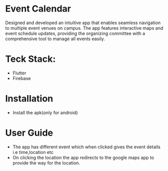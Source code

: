 # Event Calendar
Designed and developed an intuitive app that enables seamless navigation to multiple event venues on campus. The app features interactive maps and event schedule updates, providing the organizing committee with a comprehensive tool to manage all events easily.

# Teck Stack:
* Flutter
* Firebase

# Installation
* Install the apk(only for android)

# User Guide
* The app has different event which when clicked gives the event details i.e time,location etc
* On clicking the location the app redirects to the google maps app to provide the way for the location.

